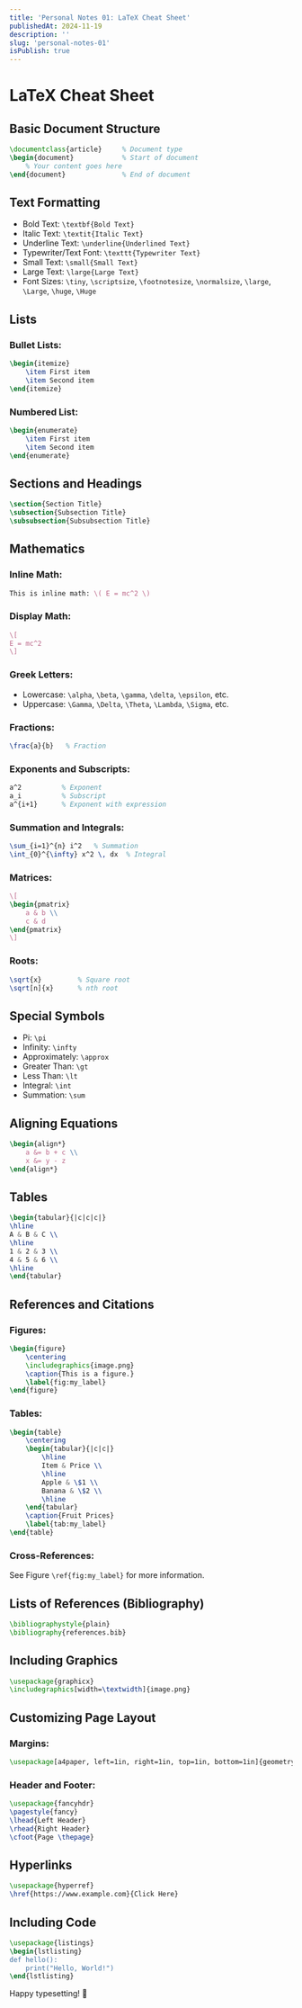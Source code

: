 ```yaml
---
title: 'Personal Notes 01: LaTeX Cheat Sheet'
publishedAt: 2024-11-19
description: ''
slug: 'personal-notes-01'
isPublish: true
---
```


# LaTeX Cheat Sheet

## Basic Document Structure
```latex
\documentclass{article}     % Document type
\begin{document}            % Start of document
    % Your content goes here
\end{document}              % End of document
```

## Text Formatting

- Bold Text: `\textbf{Bold Text}`
- Italic Text: `\textit{Italic Text}`
- Underline Text: `\underline{Underlined Text}`
- Typewriter/Text Font: `\texttt{Typewriter Text}`
- Small Text: `\small{Small Text}`
- Large Text: `\large{Large Text}`
- Font Sizes: `\tiny`, `\scriptsize`, `\footnotesize`, `\normalsize`, `\large`, `\Large`, `\huge`, `\Huge`

## Lists
### Bullet Lists:
```latex
\begin{itemize}
    \item First item
    \item Second item
\end{itemize}
```

### Numbered List:
```latex
\begin{enumerate}
    \item First item
    \item Second item
\end{enumerate}
```

## Sections and Headings
```latex
\section{Section Title}
\subsection{Subsection Title}
\subsubsection{Subsubsection Title}
```

## Mathematics
### Inline Math:
```latex
This is inline math: \( E = mc^2 \)
```

### Display Math:
```latex
\[
E = mc^2
\]
```

### Greek Letters:
- Lowercase: `\alpha`, `\beta`, `\gamma`, `\delta`, `\epsilon`, etc.
- Uppercase: `\Gamma`, `\Delta`, `\Theta`, `\Lambda`, `\Sigma`, etc.

### Fractions:
```latex
\frac{a}{b}   % Fraction
```

### Exponents and Subscripts:
```latex
a^2          % Exponent
a_i          % Subscript
a^{i+1}      % Exponent with expression
```

### Summation and Integrals:
```latex
\sum_{i=1}^{n} i^2   % Summation
\int_{0}^{\infty} x^2 \, dx  % Integral
```

### Matrices:
```latex
\[
\begin{pmatrix}
    a & b \\
    c & d
\end{pmatrix}
\]
```

### Roots:
```latex
\sqrt{x}         % Square root
\sqrt[n]{x}      % nth root
```

## Special Symbols
- Pi: `\pi`
- Infinity: `\infty`
- Approximately: `\approx`
- Greater Than: `\gt`
- Less Than: `\lt`
- Integral: `\int`
- Summation: `\sum`

## Aligning Equations
```latex
\begin{align*}
    a &= b + c \\
    x &= y - z
\end{align*}
```

## Tables
```latex
\begin{tabular}{|c|c|c|}
\hline
A & B & C \\
\hline
1 & 2 & 3 \\
4 & 5 & 6 \\
\hline
\end{tabular}
```

## References and Citations
### Figures:
```latex
\begin{figure}
    \centering
    \includegraphics{image.png}
    \caption{This is a figure.}
    \label{fig:my_label}
\end{figure}
```

### Tables:
```latex
\begin{table}
    \centering
    \begin{tabular}{|c|c|}
        \hline
        Item & Price \\
        \hline
        Apple & \$1 \\
        Banana & \$2 \\
        \hline
    \end{tabular}
    \caption{Fruit Prices}
    \label{tab:my_label}
\end{table}
```

### Cross-References:
See Figure `\ref{fig:my_label}` for more information.

## Lists of References (Bibliography)
```latex
\bibliographystyle{plain}
\bibliography{references.bib}
```

## Including Graphics
```latex
\usepackage{graphicx}
\includegraphics[width=\textwidth]{image.png}
```

## Customizing Page Layout
### Margins:
```latex
\usepackage[a4paper, left=1in, right=1in, top=1in, bottom=1in]{geometry}
```

### Header and Footer:
```latex
\usepackage{fancyhdr}
\pagestyle{fancy}
\lhead{Left Header}
\rhead{Right Header}
\cfoot{Page \thepage}
```

## Hyperlinks
```latex
\usepackage{hyperref}
\href{https://www.example.com}{Click Here}
```

## Including Code
```latex
\usepackage{listings}
\begin{lstlisting}
def hello():
    print("Hello, World!")
\end{lstlisting}
```

Happy typesetting! 🎉